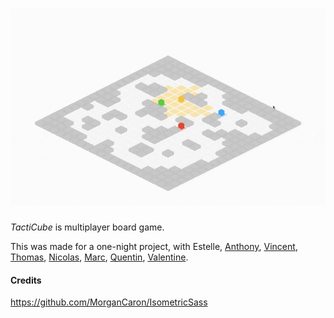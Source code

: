 # [![TactiCube](tacticube.gif)](https://yip-theodore.github.io/tactiCube)

*TactiCube* is multiplayer board game.

This was made for a one-night project, with
Estelle,
[Anthony](https://github.com/Anthony-Thuillez),
[Vincent](https://github.com/ShonhTan),
[Thomas](https://github.com/WebbyStalker),
[Nicolas](https://github.com/WebFaker),
[Marc](https://github.com/ye-marc),
[Quentin](https://github.com/unneqit),
[Valentine](https://github.com/Vlry).

#### Credits
https://github.com/MorganCaron/IsometricSass